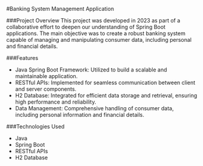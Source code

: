 #Banking System Management Application

###Project Overview
This project was developed in 2023 as part of a collaborative effort to deepen our understanding of Spring Boot applications. The main objective was to create a robust banking system capable of managing and manipulating consumer data, including personal and financial details.

###Features
* Java Spring Boot Framework: Utilized to build a scalable and maintainable application.
* RESTful APIs: Implemented for seamless communication between client and server components.
* H2 Database: Integrated for efficient data storage and retrieval, ensuring high performance and reliability.
* Data Management: Comprehensive handling of consumer data, including personal information and financial details.

###Technologies Used
* Java
* Spring Boot
* RESTful APIs
* H2 Database